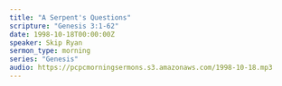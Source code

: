 ```yaml
---
title: "A Serpent's Questions"
scripture: "Genesis 3:1-62"
date: 1998-10-18T00:00:00Z
speaker: Skip Ryan
sermon_type: morning
series: "Genesis"
audio: https://pcpcmorningsermons.s3.amazonaws.com/1998-10-18.mp3 
---
```



